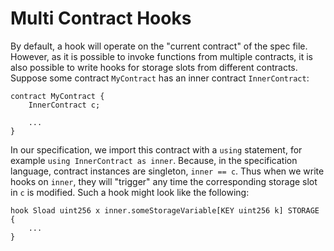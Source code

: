 # Multi Contract Hooks

By default, a hook will operate on the "current contract" of the spec file. However, as it is possible to invoke functions from multiple contracts, it is also possible to write hooks for storage slots from different contracts. Suppose some contract `MyContract` has an inner contract `InnerContract`:

```text
contract MyContract {
    InnerContract c;
    
    ...
}
```

In our specification, we import this contract with a `using` statement, for example `using InnerContract as inner`. Because, in the specification language, contract instances are singleton, `inner == c`. Thus when we write hooks on `inner`, they will "trigger" any time the corresponding storage slot in `c` is modified. Such a hook might look like the following:

```text
hook Sload uint256 x inner.someStorageVariable[KEY uint256 k] STORAGE {
    ...
}
```

